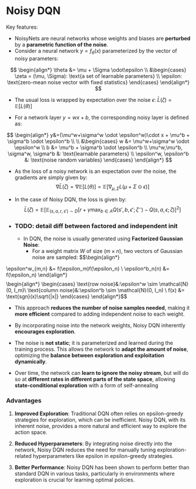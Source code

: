 # Noisy DQN

Key features:

* NoisyNets are neural networks whose weights and biases are **perturbed** by a **parametric function of the noise**.
* Consider a neural network $y = f_\theta(x)$ parameterized by the vector of noisy parameters:

$$
    \begin{align*}
    \theta &= \mu + \Sigma \odot\epsilon \\
    &\begin{cases}
    \zeta = (\mu, \Sigma): \text{a set of learnable parameters} \\
    \epsilon: \text{zero-mean noise vector with fixed statistics}
    \end{cases}
    \end{align*}
$$

* The usual loss is wrapped by expectation over the noise $\epsilon$: $\bar L(\zeta)=\mathbb E[L(\theta)]$

* For a network layer $y=wx+b$, the corresponding noisy layer is defined as:

$$
    \begin{align*}
    y&=(\mu^w+\sigma^w \odot \epsilon^w)\cdot x + \mu^b + \sigma^b \odot \epsilon^b \\
    \\
    &\begin{cases}
    w &= \mu^w+\sigma^w \odot \epsilon^w \\
    b &= \mu^b + \sigma^b \odot \epsilon^b \\
    \mu^w,\mu^b, \sigma^w, \sigma^b &: \text{learnable parameters} \\
    \epsilon^w, \epsilon^b &: \text{noise random variables}
    \end{cases}
    \end{align*}
$$

* As the loss of a noisy network is an expectation over the noise, the gradients are simply given by: $$\nabla \bar L(\zeta) = \nabla \mathbb E[L(\theta)] = \mathbb E[\nabla_{\mu, \Sigma}L(\mu + \Sigma\odot\epsilon)]$$
* In the case of Noisy DQN, the loss is given by: $$\bar L(\zeta) = \mathbb E
  \left[
  \mathbb E_{(s,a,r,s')\sim D}[r + \gamma\max_{b\in A}Q(s',b,\epsilon'; \zeta^-) - Q(s,a,\epsilon; \zeta)]^2
  \right]$$

* ### TODO: detail diff between factored and independent init

  * In DQN, the noise is usually generated using **Factorized Gaussian Noise**:
    * For a weight matrix $W$  of size $(m \times n),$ two vectors of Gaussian noise are sampled:
   $$\begin{align*}

\epsilon^w_{m,n} &= f(\epsilon_m)f(\epsilon_n) \\
\epsilon^b_n(n) &= f(\epsilon_n)
\end{align*}$$
$$\begin{align*}
\begin{cases}
 \text{row noise}&:\epsilon^w \sim \mathcal{N}(0, I_m)\\
 \text{column noise}&:\epsilon^b \sim \mathcal{N}(0, I_n) \\
 f(x) &= \text{sgn}(x)\sqrt{|x|}
\end{cases}
\end{align*}$$

  * This approach **reduces the number of noise samples needed**, making it **more efficient** compared to adding independent noise to each weight.

  * By incorporating noise into the network weights, Noisy DQN inherently **encourages exploration**.
  * The noise is **not static**; it is parameterized and learned during the training process. This allows the network to **adapt the amount of noise**, optimizing the **balance between exploration and exploitation dynamically**.
  * Over time, the network can **learn to ignore the noisy stream**, but will do so at **different rates in different parts of the state space**, allowing **state-conditional exploration** with a form of self-annealing
### Advantages
1. **Improved Exploration**: Traditional DQN often relies on epsilon-greedy strategies for exploration, which can be inefficient. Noisy DQN, with its inherent noise, provides a more natural and efficient way to explore the action space.

2. **Reduced Hyperparameters**: By integrating noise directly into the network, Noisy DQN reduces the need for manually tuning exploration-related hyperparameters like epsilon in epsilon-greedy strategies.

3. **Better Performance**: Noisy DQN has been shown to perform better than standard DQN in various tasks, particularly in environments where exploration is crucial for learning optimal policies.
